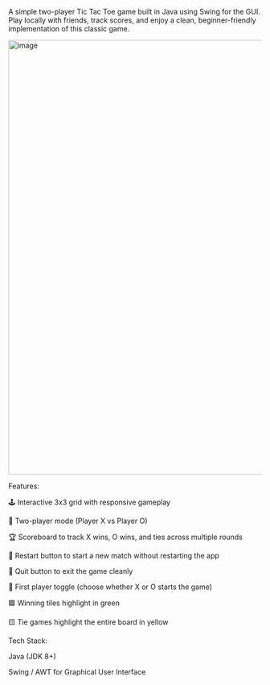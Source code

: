 A simple two-player Tic Tac Toe game built in Java using Swing for the GUI. Play locally with friends, track scores, and enjoy a clean, beginner-friendly implementation of this classic game.

<img width="1476" height="863" alt="image" src="https://github.com/user-attachments/assets/3358c611-e527-49b7-a7f2-2ceb0dd2c41d" />


Features:

🕹️ Interactive 3x3 grid with responsive gameplay

👥 Two-player mode (Player X vs Player O)

🏆 Scoreboard to track X wins, O wins, and ties across multiple rounds

🔄 Restart button to start a new match without restarting the app

🚪 Quit button to exit the game cleanly

🎲 First player toggle (choose whether X or O starts the game)

🟩 Winning tiles highlight in green

🟨 Tie games highlight the entire board in yellow

Tech Stack:

Java (JDK 8+)

Swing / AWT for Graphical User Interface

